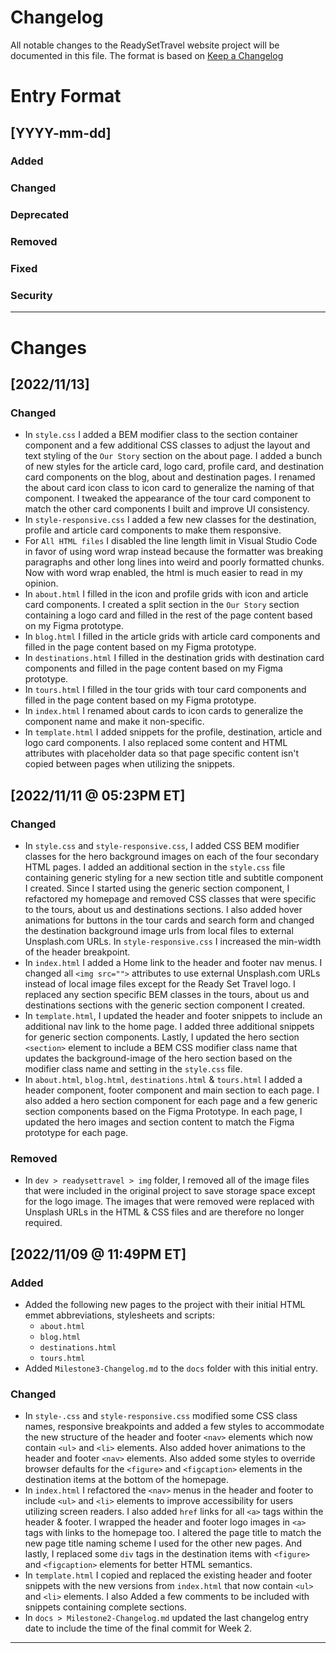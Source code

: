 # Changelog

All notable changes to the ReadySetTravel website project will be documented in this file. The format is based on [Keep a Changelog](https://keepachangelog.com/en/1.0.0/)

# Entry Format

## [YYYY-mm-dd]

### Added

### Changed

### Deprecated

### Removed

### Fixed

### Security

---

# Changes

## [2022/11/13]

### Changed
- In `style.css` I added a BEM modifier class to the section container component and a few additional CSS classes to adjust the layout and text styling of the `Our Story` section on the about page. I added a bunch of new styles for the article card, logo card, profile card, and destination card components on the blog, about and destination pages. I renamed the about card icon class to icon card to generalize the naming of that component. I tweaked the appearance of the tour card component to match the other card components I built and improve UI consistency.
- In `style-responsive.css` I added a few new classes for the destination, profile and article card components to make them responsive.
- For `All HTML files` I disabled the line length limit in Visual Studio Code in favor of using word wrap instead because the formatter was breaking paragraphs and other long lines into weird and poorly formatted chunks. Now with word wrap enabled, the html is much easier to read in my opinion.
- In `about.html` I filled in the icon and profile grids with icon and article card components. I created a split section in the `Our Story` section containing a logo card and filled in the rest of the page content based on my Figma prototype.
- In `blog.html` I filled in the article grids with article card components and filled in the page content based on my Figma prototype.
- In `destinations.html` I filled in the destination grids with destination card components and filled in the page content based on my Figma prototype.
- In `tours.html` I filled in the tour grids with tour card components and filled in the page content based on my Figma prototype.
- In `index.html` I renamed about cards to icon cards to generalize the component name and make it non-specific.
- In `template.html` I added snippets for the profile, destination, article and logo card components. I also replaced some content and HTML attributes with placeholder data so that page specific content isn't copied between pages when utilizing the snippets.

## [2022/11/11 @ 05:23PM ET]

### Changed
- In `style.css` and `style-responsive.css`, I added CSS BEM modifier classes for the hero background images on each of the four secondary HTML pages. I added an additional section in the `style.css` file containing generic styling for a new section title and subtitle component I created. Since I started using the generic section component, I refactored my homepage and removed CSS classes that were specific to the tours, about us and destinations sections. I also added hover animations for buttons in the tour cards and search form and changed the destination background image urls from local files to external Unsplash.com URLs. In `style-responsive.css` I increased the min-width of the header breakpoint.
- In `index.html` I added a Home link to the header and footer nav menus. I changed all `<img src="">` attributes to use external Unsplash.com URLs instead of local image files except for the Ready Set Travel logo. I replaced any section specific BEM classes in the tours, about us and destinations sections with the generic section component I created.
- In `template.html`, I updated the header and footer snippets to include an additional nav link to the home page. I added three additional snippets for generic section components. Lastly, I updated the hero section `<section>` element to include a BEM CSS modifier class name that updates the background-image of the hero section based on the modifier class name and setting in the `style.css` file.
- In `about.html`, `blog.html`, `destinations.html` & `tours.html` I added a header component, footer component and main section to each page. I also added a hero section component for each page and a few generic section components based on the Figma Prototype. In each page, I updated the hero images and section content to match the Figma prototype for each page.

### Removed
- In `dev > readysettravel > img` folder, I removed all of the image files that were included in the original project to save storage space except for the logo image. The images that were removed were replaced with Unsplash URLs in the HTML & CSS files and are therefore no longer required.

## [2022/11/09 @ 11:49PM ET]

### Added
- Added the following new pages to the project with their initial HTML emmet abbreviations, stylesheets and scripts:
  - `about.html`
  - `blog.html`
  - `destinations.html`
  - `tours.html`
- Added `Milestone3-Changelog.md` to the `docs` folder with this initial entry.

### Changed
- In `style-.css` and `style-responsive.css` modified some CSS class names, responsive breakpoints and added a few styles to accommodate the new structure of the header and footer `<nav>` elements which now contain `<ul>` and `<li>` elements. Also added hover animations to the header and footer `<nav>` elements. Also added some styles to override browser defaults for the `<figure>` and `<figcaption>` elements in the destination items at the bottom of the homepage.
- In `index.html` I refactored the `<nav>` menus in the header and footer to include `<ul>` and `<li>` elements to improve accessibility for users utilizing screen readers. I also added `href` links for all `<a>` tags within the header & footer. I wrapped the header and footer logo images in `<a>` tags with links to the homepage too. I altered the page title to match the new page title naming scheme I used for the other new pages. And lastly, I replaced some `div` tags in the destination items with `<figure>` and `<figcaption>` elements for better HTML semantics.
- In `template.html` I copied and replaced the existing header and footer snippets with the new versions from `index.html` that now contain `<ul>` and `<li>` elements. I also Added a few comments to be included with snippets containing complete sections.
- In `docs > Milestone2-Changelog.md` updated the last changelog entry date to include the time of the final commit for Week 2.

---